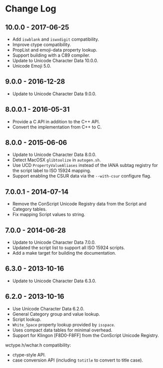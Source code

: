 # Change Log

## 10.0.0 - 2017-06-25

*  Add `iswblank` and `iswxdigit` compatibility.
*  Improve ctype compatibility.
*  PropList and emoji-data property lookup.
*  Support building with a C89 compiler.
*  Update to Unicode Character Data 10.0.0.
*  Unicode Emoji 5.0.

## 9.0.0 - 2016-12-28

*  Update to Unicode Character Data 9.0.0.

## 8.0.0.1 - 2016-05-31

  *  Provide a C API in addition to the C++ API.
  *  Convert the implementation from C++ to C.

## 8.0.0 - 2015-06-06

  *  Update to Unicode Character Data 8.0.0.
  *  Detect MacOSX `glibtoolize` in `autogen.sh`.
  *  Use UCD `PropertyValueAliases` instead of the IANA subtag registry for the
     script label to ISO 15924 mapping.
  *  Support enabling the CSUR data via the `--with-csur` configure flag.

## 7.0.0.1 - 2014-07-14

  *  Remove the ConScript Unicode Registry data from the Script and Category tables.
  *  Fix mapping Script values to string.

## 7.0.0 - 2014-06-28

  *  Update to Unicode Character Data 7.0.0.
  *  Updated the script list to support all ISO 15924 scripts.
  *  Add a make target for building the documentation.

## 6.3.0 - 2013-10-16

  *  Update to Unicode Character Data 6.3.0.

## 6.2.0 - 2013-10-16

  *  Use Unicode Character Data 6.2.0.
  *  General Category group and value lookup.
  *  Script lookup.
  *  `White_Space` property lookup provided by `isspace`.
  *  Uses compact data tables for minimal overhead.
  *  Support for Klingon \[F8D0-F8FF\] from the ConScript Unicode Registry.

wctype.h/wchar.h compatibility: 

  *  ctype-style API.
  *  case conversion API (including `totitle` to convert to title case).

